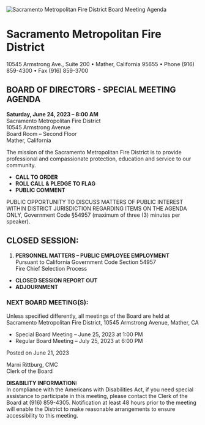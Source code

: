 <!-- Page 1 -->
![Sacramento Metropolitan Fire District Board Meeting Agenda](https://via.placeholder.com/768x993.png?text=Sacramento+Metropolitan+Fire+District+Board+Meeting+Agenda)

# Sacramento Metropolitan Fire District
10545 Armstrong Ave., Suite 200 • Mather, California 95655 • Phone (916) 859-4300 • Fax (916) 859-3700

## BOARD OF DIRECTORS - SPECIAL MEETING AGENDA
**Saturday, June 24, 2023 – 8:00 AM**  
Sacramento Metropolitan Fire District  
10545 Armstrong Avenue  
Board Room – Second Floor  
Mather, California  

The mission of the Sacramento Metropolitan Fire District is to provide professional and compassionate protection, education and service to our community.

- **CALL TO ORDER**
- **ROLL CALL & PLEDGE TO FLAG**
- **PUBLIC COMMENT**

PUBLIC OPPORTUNITY TO DISCUSS MATTERS OF PUBLIC INTEREST WITHIN DISTRICT JURISDICTION REGARDING ITEMS ON THE AGENDA ONLY, Government Code §54957 (maximum of three (3) minutes per speaker).

## CLOSED SESSION:
1. **PERSONNEL MATTERS – PUBLIC EMPLOYEE EMPLOYMENT**  
   Pursuant to California Government Code Section 54957  
   Fire Chief Selection Process

- **CLOSED SESSION REPORT OUT**
- **ADJOURNMENT**

### NEXT BOARD MEETING(S):
Unless specified differently, all meetings of the Board are held at Sacramento Metropolitan Fire District, 10545 Armstrong Avenue, Mather, CA
- Special Board Meeting – June 25, 2023 at 1:00 PM
- Regular Board Meeting – July 25, 2023 at 6:00 PM

Posted on June 21, 2023

Marni Rittburg, CMC  
Clerk of the Board

**DISABILITY INFORMATION:**  
In compliance with the Americans with Disabilities Act, if you need special assistance to participate in this meeting, please contact the Clerk of the Board at (916) 859-4305. Notification at least 48 hours prior to the meeting will enable the District to make reasonable arrangements to ensure accessibility to this meeting.
